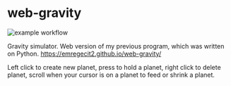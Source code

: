 # web-gravity
![example workflow](https://github.com/gecitemre/web-gravity/actions/workflows/codeql.yml/badge.svg)

Gravity simulator.
Web version of my previous program, which was written on Python.
https://emregecit2.github.io/web-gravity/

Left click to create new planet, press to hold a planet, right click to delete planet, scroll when your cursor is on a planet to feed or shrink a planet.
